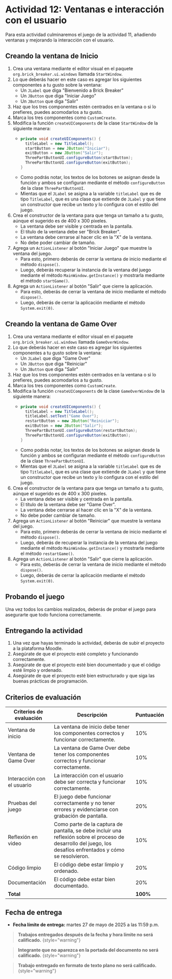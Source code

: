 # Actividad 12: Ventanas e interacción con el usuario

Para esta actividad culminaremos el juego de la actividad 11, añadiendo ventanas y mejorando la interacción con el
usuario.

## Creando la ventana de Inicio

1. Crea una ventana mediante el editor visual en el paquete `org.brick_breaker.ui.windows`
   llamada `StartWindow`.
2. Lo que deberás hacer en este caso es agregar los siguientes componentes a tu gusto sobre
   la ventana:
    - Un `JLabel` que diga "Bienvenido a Brick Breaker"
    - Un `JButton` que diga "Iniciar Juego"
    - Un `JButton` que diga "Salir"
3. Haz que los tres componentes estén centrados en la ventana o si lo prefieres, puedes acomodarlos a tu gusto.
4. Marca los tres componentes como `CustomCreate`.
5. Modifica la función `createUIComponents` de la clase `StartWindow` de la siguiente manera:
    - ```java
      private void createUIComponents() {
        titleLabel = new TitleLabel();
        startButton = new JButton("Iniciar");
        exitButton = new JButton("Salir");
        ThreePartButtonUI.configureButton(startButton);
        ThreePartButtonUI.configureButton(exitButton);
      }
      ```
    - Como podrás notar, los textos de los botones se asignan desde la función y ambos se configuran
      mediante el método `configureButton` de la clase `ThreePartButtonUI`.
    - Mientas que el `JLabel` se asigna a la variable `titleLabel` que es de tipo `TitleLabel`, que es una
      clase que extiende de `JLabel` y que tiene un constructor que recibe un texto y lo configura
      con el estilo del juego.
6. Crea el constructor de la ventana para que tenga un tamaño a tu gusto, aúnque el sugerido es de 400 x 300 pixeles.
    - La ventana debe ser visible y centrada en la pantalla.
    - El título de la ventana debe ser "Brick Breaker".
    - La ventana debe cerrarse al hacer clic en la "X" de la ventana.
    - No debe poder cambiar de tamaño.
7. Agrega un `ActionListener` al botón "Iniciar Juego" que muestre la ventana del juego.
    - Para esto, primero deberás de cerrar la ventana de inicio mediante el método `dispose()`.
    - Luego, deberás recuperar la instancia de la ventana del juego mediante el método
      `MainWindow.getInstance()` y mostrarla mediante el método `startGame()`.
8. Agrega un `ActionListener` al botón "Salir" que cierre la aplicación.
    - Para esto, deberás de cerrar la ventana de inicio mediante el método `dispose()`.
    - Luego, deberás de cerrar la aplicación mediante el método `System.exit(0)`.

## Creando la ventana de Game Over

1. Crea una ventana mediante el editor visual en el paquete `org.brick_breaker.ui.windows`
   llamada `GameOverWindow`.
2. Lo que deberás hacer en este caso es agregar los siguientes componentes a tu gusto sobre
   la ventana:
    - Un `JLabel` que diga "Game Over"
    - Un `JButton` que diga "Reiniciar"
    - Un `JButton` que diga "Salir"
3. Haz que los tres componentes estén centrados en la ventana o si lo prefieres, puedes acomodarlos a tu gusto.
4. Marca los tres componentes como `CustomCreate`.
5. Modifica la función `createUIComponents` de la clase `GameOverWindow` de la siguiente manera:
    - ```java
      private void createUIComponents() {
        titleLabel = new TitleLabel();
        titleLabel.setText("Game Over");
        restartButton = new JButton("Reiniciar");
        exitButton = new JButton("Salir");
        ThreePartButtonUI.configureButton(restartButton);
        ThreePartButtonUI.configureButton(exitButton);
      }
      ```
    - Como podrás notar, los textos de los botones se asignan desde la función y ambos se configuran
      mediante el método `configureButton` de la clase `ThreePartButtonUI`.
    - Mientas que el `JLabel` se asigna a la variable `titleLabel` que es de tipo `TitleLabel`, que es una
      clase que extiende de `JLabel` y que tiene un constructor que recibe un texto y lo configura
      con el estilo del juego.
6. Crea el constructor de la ventana para que tenga un tamaño a tu gusto, aúnque el sugerido es de 400 x 300 pixeles.
    - La ventana debe ser visible y centrada en la pantalla.
    - El título de la ventana debe ser "Game Over".
    - La ventana debe cerrarse al hacer clic en la "X" de la ventana.
    - No debe poder cambiar de tamaño.
7. Agrega un `ActionListener` al botón "Reiniciar" que muestre la ventana del juego.
    - Para esto, primero deberás de cerrar la ventana de inicio mediante el método `dispose()`.
    - Luego, deberás de recuperar la instancia de la ventana del juego mediante el método
      `MainWindow.getInstance()` y mostrarla mediante el método `restartGame()`.
8. Agrega un `ActionListener` al botón "Salir" que cierre la aplicación.
    - Para esto, deberás de cerrar la ventana de inicio mediante el método `dispose()`.
    - Luego, deberás de cerrar la aplicación mediante el método `System.exit(0)`.

## Probando el juego

Una vez todos los cambios realizados, deberás de probar el juego para asegurarte que todo funciona correctamente.

## Entregando la actividad

1. Una vez que hayas terminado la actividad, deberás de subir el proyecto a la plataforma Moodle.
2. Asegúrate de que el proyecto esté completo y funcionando correctamente.
3. Asegúrate de que el proyecto esté bien documentado y que el código esté limpio y ordenado.
4. Asegúrate de que el proyecto esté bien estructurado y que siga las buenas prácticas de programación.

## Criterios de evaluación

| Criterios de evaluación    | Descripción                                                                                                                                                   | Puntuación |
|----------------------------|---------------------------------------------------------------------------------------------------------------------------------------------------------------|------------|
| Ventana de inicio          | La ventana de inicio debe tener los componentes correctos y funcionar correctamente.                                                                          | 10%        |
| Ventana de Game Over       | La ventana de Game Over debe tener los componentes correctos y funcionar correctamente.                                                                       | 10%        |
| Interacción con el usuario | La interacción con el usuario debe ser correcta y funcionar correctamente.                                                                                    | 10%        |
| Pruebas del juego          | El juego debe funcionar correctamente y no tener errores y evidenciarse con grabación de pantalla.                                                            | 20%        |
| Reflexión en video         | Como parte de la captura de pantalla, se debe incluir una reflexión sobre el proceso de desarrollo del juego, los desafíos enfrentados y cómo se resolvieron. | 10%        |
| Código limpio              | El código debe estar limpio y ordenado.                                                                                                                       | 20%        |
| Documentación              | El código debe estar bien documentado.                                                                                                                        | 20%        |
| **Total**                  |                                                                                                                                                               | **100%**   |

## Fecha de entrega

- **Fecha límite de entrega:** martes 27 de mayo de 2025 a las 11:59 p.m.

> **Trabajos entregados después de la fecha y hora límite no será calificado.**
> {style="warning"}

> **Integrante que no aparezca en la portada del documento no será calificado.**
> {style="warning"}

> **Trabajo entregado en formato de texto plano no será calificado.**
> {style="warning"}